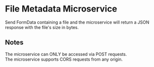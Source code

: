 File Metadata Microservice
==========================

Send FormData containing a file and the microservice will return a JSON response
with the file's size in bytes.

Notes
-----
The microservice can ONLY be accessed via POST requests.  
The microservice supports CORS requests from any origin.
